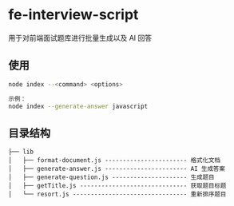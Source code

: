 # fe-interview-script

用于对前端面试题库进行批量生成以及 AI 回答

## 使用

```bash
node index --<command> <options>

示例：
node index --generate-answer javascript
```

## 目录结构

```text
├── lib
│   ├── format-document.js ----------------------- 格式化文档
│   ├── generate-answer.js ----------------------- AI 生成答案
│   ├── generate-question.js --------------------- 生成题目
│   ├── getTitle.js ------------------------------ 获取题目标题
│   └── resort.js -------------------------------- 重新排序题目
```
